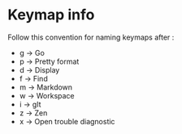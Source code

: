# Keymap info

Follow this convention for naming keymaps after <leader>:

- g -> Go
- p -> Pretty format
- d -> Display
- f -> Find
- m -> Markdown
- w -> Workspace
- i -> gIt
- z -> Zen
- x -> Open trouble diagnostic
